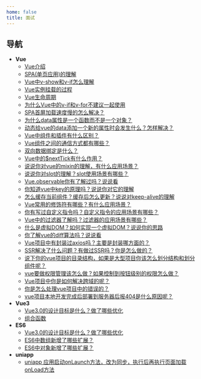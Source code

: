 ```yaml
---
home: false
title: 面试
---
```


## 导航

- <b>Vue</b>
  - [Vue介绍](/interview/vue/introduce/index.md)
  - [SPA(单页应用)的理解](/interview/vue/spa/index.md)
  - [Vue中v-show和v-if怎么理解](/interview/vue/vshowvif/index.md)
  - [Vue实例挂载的过程](/interview/vue/instanceMount/index.md)
  - [Vue生命周期](/interview/vue/lifeCycle/index.md)
  - [为什么Vue中的v-if和v-for不建议一起使用](/interview/vue/vifvfor/index.md)
  - [SPA首屏加载速度慢的怎么解决？](/interview/vue/slowLoading/index.md)
  - [为什么data属性是一个函数而不是一个对象？](/interview/vue/dataObject/index.md)
  - [动态给vue的data添加一个新的属性时会发生什么？怎样解决？](/interview/vue/vueset/index.md)
  - [Vue中组件和插件有什么区别？](/interview/vue/compplug/index.md)
  - [Vue组件之间的通信方式都有哪些？](/interview/vue/compConmute/index.md)
  - [双向数据绑定是什么？](/interview/vue/twowayBind/index.md)
  - [Vue中的$nextTick有什么作用？](/interview/vue/nextTick/index.md)
  - [说说你对vue的mixin的理解，有什么应用场景？](/interview/vue/mixin/index.md)
  - [说说你对slot的理解？slot使用场景有哪些？](/interview/vue/slot/index.md)
  - [Vue.observable你有了解过吗？说说看](/interview/vue/observable/index.md)
  - [你知道vue中key的原理吗？说说你对它的理解](/interview/vue/vuekey/index.md)
  - [怎么缓存当前组件？缓存后怎么更新？说说对keep-alive的理解](/interview/vue/keepalive/index.md)
  - [Vue常用的修饰符有哪些？有什么应用场景？](/interview/vue/modifiers/index.md)
  - [你有写过自定义指令吗？自定义指令的应用场景有哪些？](/interview/vue/directives/index.md)
  - [Vue中的过滤器了解吗？过滤器的应用场景有哪些？](/interview/vue/filters/index.md)
  - [什么是虚拟DOM？如何实现一个虚拟DOM？说说你的思路](/interview/vue/virtualDOM/index.md)
  - [你了解vue的diff算法吗？说说看](/interview/vue/diff/index.md)
  - [Vue项目中有封装过axios吗？主要是封装哪方面的？](/interview/vue/axios/index.md)
  - [SSR解决了什么问题？有做过SSR吗？你是怎么做的？](/interview/vue/ssr/index.md)
  - [说下你的vue项目的目录结构，如果是大型项目你该怎么划分结构和划分组件呢？](/interview/vue/dirStructure/index.md)
  - [vue要做权限管理该怎么做？如果控制到按钮级别的权限怎么做？](/interview/vue/permManage/index.md)
  - [Vue项目中你是如何解决跨域的呢？](/interview/vue/crossDomain/index.md)
  - [你是怎么处理vue项目中的错误的？](/interview/vue/handleFault/index.md)
  - [vue项目本地开发完成后部署到服务器后报404是什么原因呢？](/interview/vue/deploy404/index.md)
- <b>Vue3</b>
  - [Vue3.0的设计目标是什么？做了哪些优化](/interview/vue3/introduce/index.md)
  - [组合函数](/interview/vue3/compFunc/index.md)
- <b>ES6</b>
  - [Vue3.0的设计目标是什么？做了哪些优化](/interview/es6/varletconst/index.md)
  - [ES6中数组新增了哪些扩展？](/interview/es6/arrExtend/index.md)
  - [ES6中对象新增了哪些扩展？](/interview/es6/objExtend/index.md)
- <b>uniapp</b>
  - [uniapp 应用启动onLaunch方法，改为同步，执行后再执行页面加载onLoad方法](/interview/uniapp/onLaunch/index.md)
